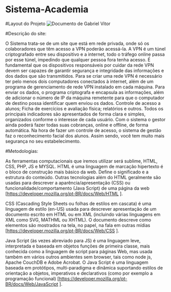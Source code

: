 # Sistema-Academia

#Layout do Projeto 
![Documento de Gabriel Vitor](https://user-images.githubusercontent.com/86378489/138200543-385aa3f0-71e2-4c21-8faf-bde7971af7f0.png)

#Descrição do site:

O Sistema trata-se de um site que está em rede privada, onde só os colaboradores que têm acesso a VPN poderão acessá-la.
A VPN é um túnel criptografado entre seu dispositivo e a internet, todo o tráfego online passa por esse túnel, impedindo que qualquer pessoa fora tenha acesso.
É fundamental que os dispositivos responsáveis por cuidar da rede VPN devem ser capazes de garantir segurança e integridade das informações e dos dados que são transmitidos.
Para se criar uma rede VPN é necessário ter pelo menos dois computadores conectados à internet, além de um programa de gerenciamento de rede VPN instalado em cada máquina. Para enviar os dados, o programa criptografa e encapsula as informações, além de adicionar o número de IP da máquina remetente para que o computador de destino possa identificar quem enviou os dados.
Controle de acesso a alunos; Ficha de exercícios e avaliação física; relatórios e outros. Todos os principais indicadores são apresentados de forma clara e simples, organizados conforme o interesse de cada usuário. Com o sistema o gestor ainda poderá fazer todas suas cobranças, online e offline, de forma automática. Na hora de fazer um controle de acesso, o sistema de gestão faz o reconhecimento facial dos alunos. Assim sendo, você tem muito mais segurança no seu estabelecimento.

#Metodologias:

As ferramentas computacionais que iremos utilizar será sublime, HTML, CSS, PHP, JS e MYSQL.
 HTML é uma linguagem de marcação hipertexto é o bloco de construção mais básico da web. Define o significado e a estrutura do conteúdo. Outras tecnologias além do HTML geralmente são usadas para descrever a aparência/apresentação (CSS) ou funcionalidade/comportamento (Java Script) de uma página da web [https://developer.mozilla.org/pt-BR/docs/Web/HTML
 ].

CSS (Cascading Style Sheets ou folhas de estilos em cascata) é uma linguagem de estilo (en-US) usada para descrever apresentação de um documento escrito em HTML ou em XML (incluindo várias linguagens em XML como SVG, MATHML ou XHTML). O documento descreve como elementos são mostrados na tela, no papel, na fala em outras mídias [https://developer.mozilla.org/pt-BR/docs/Web/CSS
 ].

Java Script (às vezes abreviado para JS) é uma linguagem leve, interpretada e baseada em objetos funções de primeira classe, mais conhecida como a linguagem de script para páginas Web, mas usada também em vários outros ambientes sem browser, tais como node js, Apache CouchDB e Adobe Acrobat. O Java Script é uma linguagem baseada em protótipos, multi-paradigma e dinâmica suportando estilos de orientação a objetos, imperativos e declarativos (como por exemplo a programação funcional) [https://developer.mozilla.org/pt-BR/docs/Web/JavaScript
 ].

